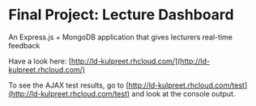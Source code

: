 Final Project: Lecture Dashboard
=====
An Express.js + MongoDB application that gives lecturers real-time feedback

Have a look here: [http://ld-kulpreet.rhcloud.com/](http://ld-kulpreet.rhcloud.com/)

To see the AJAX test results, go to [http://ld-kulpreet.rhcloud.com/test](http://ld-kulpreet.rhcloud.com/test) and look at the console output.
